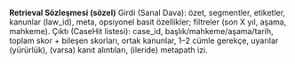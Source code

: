 **Retrieval Sözleşmesi (sözel)**
Girdi (Sanal Dava): özet, segmentler, etiketler, kanunlar (law_id), meta, opsiyonel basit özellikler; filtreler (son X yıl, aşama, mahkeme).
Çıktı (CaseHit listesi): case_id, başlık/mahkeme/aşama/tarih, toplam skor + bileşen skorları, ortak kanunlar, 1–2 cümle gerekçe, uyarılar (yürürlük), (varsa) kanıt alıntıları, (ileride) metapath izi.
